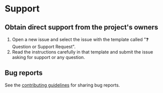 # **Support**

## Obtain direct support from the project's owners

1. Open a new issue and select the issue with the template called "❓ Question or Support Request".
2. Read the instructions carefully in that template and submit the issue asking for support
or any question.

## Bug reports

See the [contributing guidelines](CONTRIBUTING.md) for sharing bug reports.

